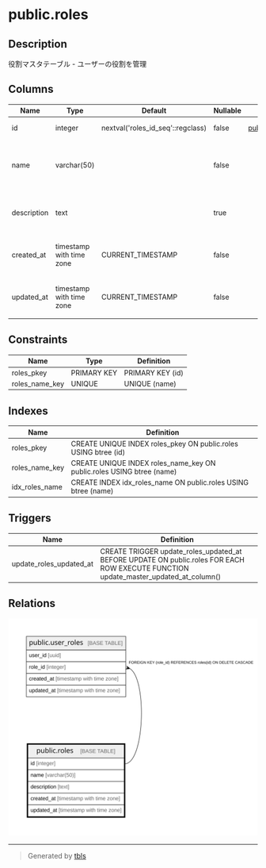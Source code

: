 # public.roles

## Description

役割マスタテーブル - ユーザーの役割を管理

## Columns

| Name | Type | Default | Nullable | Children | Parents | Comment |
| ---- | ---- | ------- | -------- | -------- | ------- | ------- |
| id | integer | nextval('roles_id_seq'::regclass) | false | [public.user_roles](public.user_roles.md) |  | 役割ID - 主キー |
| name | varchar(50) |  | false |  |  | 役割名 - 管理者, 一般ユーザー, 査定員など |
| description | text |  | true |  |  | 説明 - 役割の詳細説明と権限 |
| created_at | timestamp with time zone | CURRENT_TIMESTAMP | false |  |  | 作成日時 - レコード作成日時 |
| updated_at | timestamp with time zone | CURRENT_TIMESTAMP | false |  |  | 更新日時 - レコード最終更新日時 |

## Constraints

| Name | Type | Definition |
| ---- | ---- | ---------- |
| roles_pkey | PRIMARY KEY | PRIMARY KEY (id) |
| roles_name_key | UNIQUE | UNIQUE (name) |

## Indexes

| Name | Definition |
| ---- | ---------- |
| roles_pkey | CREATE UNIQUE INDEX roles_pkey ON public.roles USING btree (id) |
| roles_name_key | CREATE UNIQUE INDEX roles_name_key ON public.roles USING btree (name) |
| idx_roles_name | CREATE INDEX idx_roles_name ON public.roles USING btree (name) |

## Triggers

| Name | Definition |
| ---- | ---------- |
| update_roles_updated_at | CREATE TRIGGER update_roles_updated_at BEFORE UPDATE ON public.roles FOR EACH ROW EXECUTE FUNCTION update_master_updated_at_column() |

## Relations

![er](public.roles.svg)

---

> Generated by [tbls](https://github.com/k1LoW/tbls)
